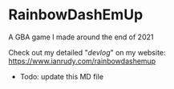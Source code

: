 # RainbowDashEmUp
A GBA game I made around the end of 2021

Check out my detailed "*devlog*" on my website: https://www.ianrudy.com/rainbowdashemup

- Todo: update this MD file
